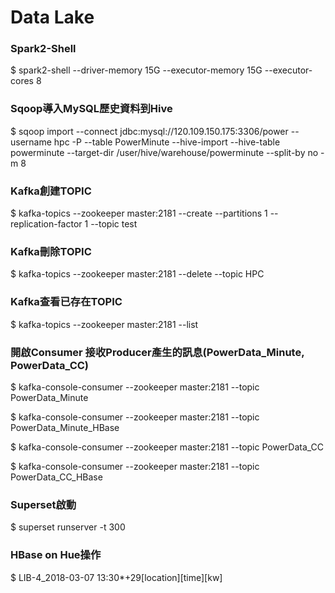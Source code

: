 Data Lake
============
### Spark2-Shell
$ spark2-shell --driver-memory 15G --executor-memory 15G --executor-cores 8

### Sqoop導入MySQL歷史資料到Hive
$ sqoop import --connect jdbc:mysql://120.109.150.175:3306/power --username hpc -P --table PowerMinute --hive-import --hive-table powerminute --target-dir /user/hive/warehouse/powerminute --split-by no -m 8

### Kafka創建TOPIC
$ kafka-topics --zookeeper master:2181 --create --partitions 1 --replication-factor 1 --topic test

### Kafka刪除TOPIC
$ kafka-topics --zookeeper master:2181 --delete --topic HPC


### Kafka查看已存在TOPIC
$ kafka-topics --zookeeper master:2181 --list

### 開啟Consumer 接收Producer產生的訊息(PowerData_Minute, PowerData_CC)

$ kafka-console-consumer --zookeeper master:2181 --topic PowerData_Minute

$ kafka-console-consumer --zookeeper master:2181 --topic PowerData_Minute_HBase

$ kafka-console-consumer --zookeeper master:2181 --topic PowerData_CC

$ kafka-console-consumer --zookeeper master:2181 --topic PowerData_CC_HBase

### Superset啟動
$ superset runserver -t 300

### HBase on Hue操作
$ LIB-4_2018-03-07 13:30*+29[location][time][kw]
